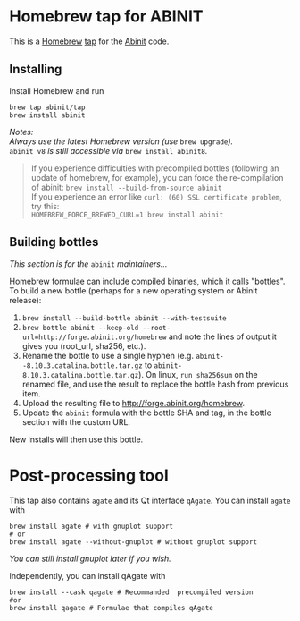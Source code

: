 # Homebrew tap for ABINIT

This is a [Homebrew](https://brew.sh/) [tap](https://docs.brew.sh/Taps) for the [Abinit](https://www.abinit.org) code.

## Installing

Install Homebrew and run

```
brew tap abinit/tap
brew install abinit
```

*Notes:*  
*Always use the latest Homebrew version (use* `brew upgrade`*).*  
`abinit v8` *is still accessible via* `brew install abinit8`*.*

> If you experience difficulties with precompiled bottles (following an update of homebrew, for example), you can force the re-compilation of abinit:
> ```brew install --build-from-source abinit```  
> If you experience an error like `curl: (60) SSL certificate problem`, try this:  
> ```HOMEBREW_FORCE_BREWED_CURL=1 brew install abinit```  

## Building bottles
*This section is for the* `abinit` *maintainers...*

Homebrew formulae can include compiled binaries, which it calls "bottles". To build a new bottle (perhaps for a new operating system or Abinit release):

1. `brew install --build-bottle abinit --with-testsuite`
1. `brew bottle abinit --keep-old --root-url=http://forge.abinit.org/homebrew` and note the lines of output it gives you (root_url, sha256, etc.).
1. Rename the bottle to use a single hyphen (e.g. `abinit--8.10.3.catalina.bottle.tar.gz` to  `abinit-8.10.3.catalina.bottle.tar.gz`). On linux, `run sha256sum` on the renamed file, and use the result to replace the bottle hash from previous item.
1. Upload the resulting file to http://forge.abinit.org/homebrew.
1. Update the `abinit` formula with the bottle SHA and tag, in the bottle section with the custom URL.

New installs will then use this bottle.

# Post-processing tool

This tap also contains `agate` and its Qt interface `qAgate`.
You can install `agate` with

```
brew install agate # with gnuplot support
# or
brew install agate --without-gnuplot # without gnuplot support
```

*You can still install gnuplot later if you wish.*

Independently, you can install qAgate with
```
brew install --cask qagate # Recommanded  precompiled version
#or
brew install qagate # Formulae that compiles qAgate
```

